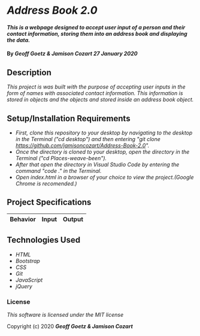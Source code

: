 # _Address Book 2.0_

#### _This is a webpage designed to accept user input of a person and their contact information, storing them into an address book and displaying the data._

#### By _**Geoff Goetz & Jamison Cozart**  27 January 2020_

## Description

_This project is was built with the purpose of accepting user inputs in the form of names with associated contact information. This information is stored in objects and the objects and stored inside an address book object._

## Setup/Installation Requirements

* _First, clone this repository to your desktop by navigating to the desktop in the Terminal ("cd desktop") and then entering "git clone https://github.com/jamisoncozart/Address-Book-2.0"._
* _Once the directory is cloned to your desktop, open the directory in the Terminal ("cd Places-weave-been")._
* _After that open the directory in Visual Studio Code by entering the command "code ." in the Terminal._
* _Open index.html in a browser of your choice to view the project.(Google Chrome is recomended.)_

## Project Specifications

| Behavior   |      Input      |  Output |
|------------|:---------------:|--------:|




## Technologies Used

* _HTML_
* _Bootstrap_
* _CSS_
* _Git_
* _JavaScript_
* _jQuery_

### License

*This software is licensed under the MIT license*

Copyright (c) 2020 **_Geoff Goetz & Jamison Cozart_**
